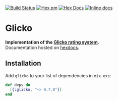 [![Build Status](https://travis-ci.org/avitex/elixir-glicko.svg)](https://travis-ci.org/avitex/elixir-glicko)
[![Hex.pm](https://img.shields.io/hexpm/v/glicko.svg)](https://hex.pm/packages/glicko)
[![Hex Docs](https://img.shields.io/badge/hex-docs-blue.svg)](https://hexdocs.pm/glicko)
[![Inline docs](http://inch-ci.org/github/avitex/elixir-glicko.svg)](http://inch-ci.org/github/avitex/elixir-glicko)

# Glicko

**Implementation of the [Glicko rating system](http://www.glicko.net/glicko.html).**  
Documentation hosted on [hexdocs](https://hexdocs.pm/glicko).

## Installation

Add `glicko` to your list of dependencies in `mix.exs`:

```elixir
def deps do
  [{:glicko, "~> 0.7.0"}]
end
```
